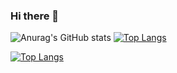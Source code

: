 ### Hi there 👋
![Anurag's GitHub stats](https://github-readme-stats.vercel.app/api?username=guisoares1&show_icons=true&theme=dark)
[![Top Langs](https://github-readme-stats.vercel.app/api/top-langs/?username=guisoares1)](https://github.com/anuraghazra/github-readme-stats)

[![Top Langs](https://github-readme-stats.vercel.app/api/top-langs/?username=guisoares1&layout=compact)](https://github.com/guisoares1/github-readme-stats)
<!--
**guisoares1/guisoares1** is a ✨ _special_ ✨ repository because its `README.md` (this file) appears on your GitHub profile.

Here are some ideas to get you started:

- 🔭 I’m currently working on ...
- 🌱 I’m currently learning ...
- 👯 I’m looking to collaborate on ...
- 🤔 I’m looking for help with ...
- 💬 Ask me about ...
- 📫 How to reach me: ...
- 😄 Pronouns: ...
- ⚡ Fun fact: ...
-->
